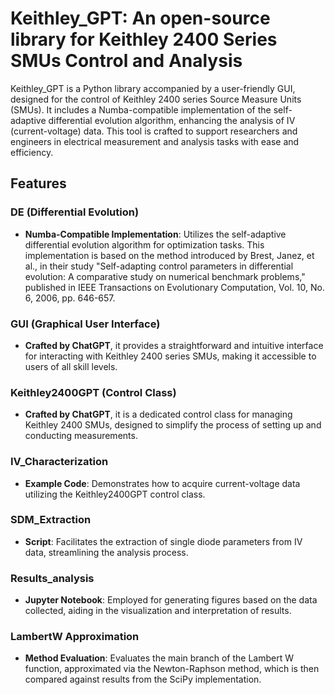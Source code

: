 # Keithley_GPT: An open-source library for Keithley 2400 Series SMUs Control and Analysis

Keithley_GPT is a Python library accompanied by a user-friendly GUI, designed for the control of Keithley 2400 series Source Measure Units (SMUs). It includes a Numba-compatible implementation of the self-adaptive differential evolution algorithm, enhancing the analysis of IV (current-voltage) data. This tool is crafted to support researchers and engineers in electrical measurement and analysis tasks with ease and efficiency.

## Features

### DE (Differential Evolution)
- **Numba-Compatible Implementation**: Utilizes the self-adaptive differential evolution algorithm for optimization tasks. This implementation is based on the method introduced by Brest, Janez, et al., in their study "Self-adapting control parameters in differential evolution: A comparative study on numerical benchmark problems," published in IEEE Transactions on Evolutionary Computation, Vol. 10, No. 6, 2006, pp. 646-657.

### GUI (Graphical User Interface)
- **Crafted by ChatGPT**, it provides a straightforward and intuitive interface for interacting with Keithley 2400 series SMUs, making it accessible to users of all skill levels.

### Keithley2400GPT (Control Class)
- **Crafted by ChatGPT**, it is a dedicated control class for managing Keithley 2400 SMUs, designed to simplify the process of setting up and conducting measurements.

### IV_Characterization
- **Example Code**: Demonstrates how to acquire current-voltage data utilizing the Keithley2400GPT control class.

### SDM_Extraction
- **Script**: Facilitates the extraction of single diode parameters from IV data, streamlining the analysis process.

### Results_analysis
- **Jupyter Notebook**: Employed for generating figures based on the data collected, aiding in the visualization and interpretation of results.

### LambertW Approximation
- **Method Evaluation**: Evaluates the main branch of the Lambert W function, approximated via the Newton-Raphson method, which is then compared against results from the SciPy implementation.
